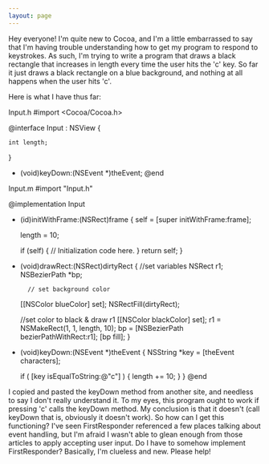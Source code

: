 ```yaml
---
layout: page
---
```


Hey everyone!  I'm quite new to Cocoa, and I'm a little embarrassed to say that I'm having trouble understanding how to get my program to respond to keystrokes.  As such, I'm trying to write a program that draws a black rectangle that increases in length every time the user hits the 'c' key.  So far it just draws a black rectangle on a blue background, and nothing at all happens when the user hits 'c'.  

Here is what I have thus far:

Input.h
#import <Cocoa/Cocoa.h>


@interface Input : NSView {

	int length;

}

- (void)keyDown:(NSEvent *)theEvent;
@end


Input.m
#import "Input.h"


@implementation Input

- (id)initWithFrame:(NSRect)frame {
    self = [super initWithFrame:frame];
	
	length = 10;
	
    if (self) {
        // Initialization code here.
    }
    return self;
}

- (void)drawRect:(NSRect)dirtyRect {
        //set variables
	NSRect r1;
	NSBezierPath *bp;
	
        // set background color
	[[NSColor blueColor] set];
	NSRectFill(dirtyRect);
	
	//set color to black & draw r1
	[[NSColor blackColor] set];
	r1 = NSMakeRect(1, 1, length, 10);
	bp = [NSBezierPath bezierPathWithRect:r1];
	[bp fill];
}
	
- (void)keyDown:(NSEvent *)theEvent
{
    NSString *key = [theEvent characters];
	
    if ( [key isEqualToString:@"c"] ) {
        length += 10;
    }
}
@end


I copied and pasted the keyDown method from another site, and needless to say I don't really understand it.  To my eyes, this program ought to work if pressing 'c' calls the keyDown method.  My conclusion is that it doesn't (call keyDown that is, obviously it doesn't work).  So how can I get this functioning?  I've seen FirstResponder referenced a few places talking about event handling, but I'm afraid I wasn't able to glean enough from those articles to apply accepting user input.  Do I have to somehow implement FirstResponder?  Basically, I'm clueless and new.  Please help!
